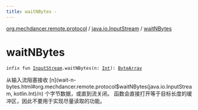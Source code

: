 ```yaml
---
title: waitNBytes - 
---
```


[org.mechdancer.remote.protocol](../index.html) / [java.io.InputStream](index.html) / [waitNBytes](./wait-n-bytes.html)

# waitNBytes

`infix fun `[`InputStream`](http://docs.oracle.com/javase/6/docs/api/java/io/InputStream.html)`.waitNBytes(n: `[`Int`](https://kotlinlang.org/api/latest/jvm/stdlib/kotlin/-int/index.html)`): `[`ByteArray`](https://kotlinlang.org/api/latest/jvm/stdlib/kotlin/-byte-array/index.html)

从输入流阻塞接收 [n](wait-n-bytes.html#org.mechdancer.remote.protocol$waitNBytes(java.io.InputStream, kotlin.Int)/n) 个字节数据，或直到流关闭。
函数会直接打开等于目标长度的缓冲区，因此不要用于实现尽量读取的功能。

